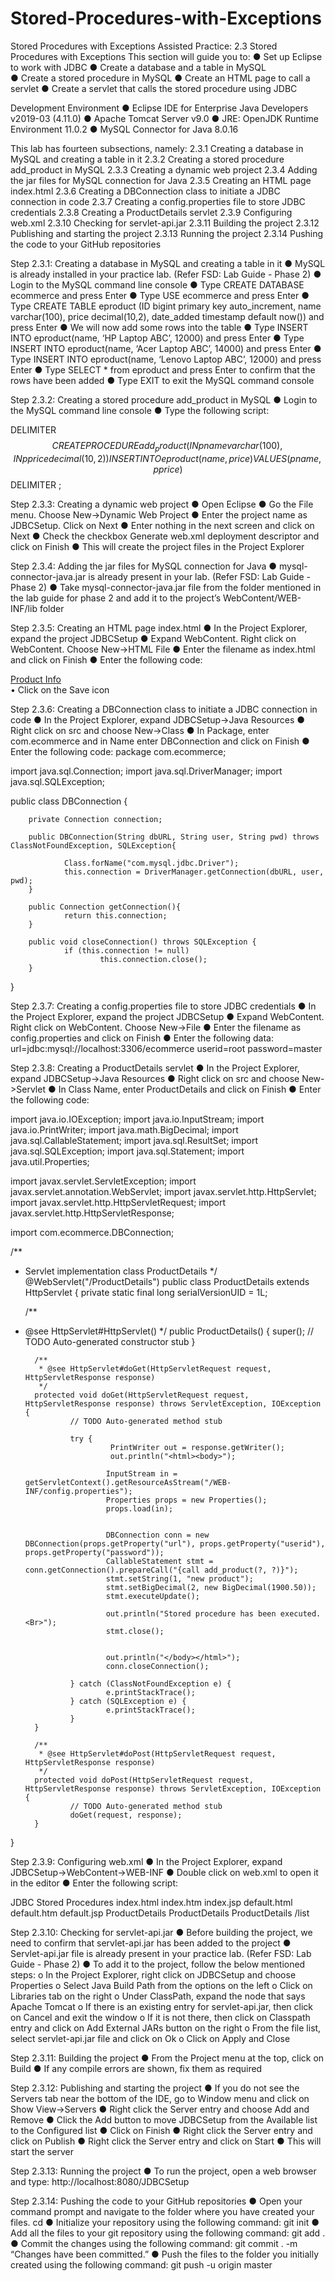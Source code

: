 # Stored-Procedures-with-Exceptions
Stored Procedures with Exceptions
Assisted Practice: 2.3 Stored Procedures with Exceptions
This section will guide you to:
●	Set up Eclipse to work with JDBC
●	Create a database and a table in MySQL  
●	Create a stored procedure in MySQL
●	Create an HTML page to call a servlet
●	Create a servlet that calls the stored procedure using JDBC

Development Environment
●	Eclipse IDE for Enterprise Java Developers v2019-03 (4.11.0)
●	Apache Tomcat Server v9.0
●	JRE: OpenJDK Runtime Environment 11.0.2
●	MySQL Connector for Java 8.0.16

This lab has fourteen subsections, namely:
2.3.1	Creating a database in MySQL and creating a table in it
2.3.2	Creating a stored procedure add_product in MySQL
2.3.3	Creating a dynamic web project
2.3.4	Adding the jar files for MySQL connection for Java
2.3.5	Creating an HTML page index.html
2.3.6	Creating a DBConnection class to initiate a JDBC connection in code
2.3.7	Creating a config.properties file to store JDBC credentials
2.3.8	Creating a ProductDetails servlet
2.3.9	Configuring web.xml
2.3.10	Checking for servlet-api.jar
2.3.11	Building the project
2.3.12	Publishing and starting the project
2.3.13	Running the project
2.3.14	Pushing the code to your GitHub repositories


Step 2.3.1: Creating a database in MySQL and creating a table in it
●	MySQL is already installed in your practice lab. (Refer FSD: Lab Guide - Phase 2)
●	Login to the MySQL command line console
●	Type CREATE DATABASE ecommerce and press Enter
●	Type USE ecommerce and press Enter
●	Type CREATE TABLE eproduct (ID bigint primary key auto_increment, name varchar(100), price decimal(10,2), date_added timestamp default now()) and press Enter
●	We will now add some rows into the table
●	Type INSERT INTO eproduct(name, ‘HP Laptop ABC’, 12000) and press Enter
●	Type INSERT INTO eproduct(name, ‘Acer Laptop ABC’, 14000) and press Enter
●	Type INSERT INTO eproduct(name, ‘Lenovo Laptop ABC’, 12000) and press Enter
●	Type SELECT * from eproduct and press Enter to confirm that the rows have been added
●	Type EXIT to exit the MySQL command console

 

Step 2.3.2: Creating a stored procedure add_product in MySQL
●	Login to the MySQL command line console
●	Type the following script:

DELIMITER $$
CREATE PROCEDURE add_product(IN pname varchar(100), IN pprice decimal(10,2))
INSERT INTO eproduct (name, price) VALUES (pname, pprice)
$$
DELIMITER ;



Step 2.3.3: Creating a dynamic web project
●	Open Eclipse 
●	Go the File menu. Choose New->Dynamic Web Project
●	Enter the project name as JDBCSetup. Click on Next
●	Enter nothing in the next screen and click on Next
●	Check the checkbox Generate web.xml deployment descriptor and click on Finish
●	This will create the project files in the Project Explorer


Step 2.3.4: Adding the jar files for MySQL connection for Java
●	mysql-connector-java.jar is already present in your lab. (Refer FSD: Lab Guide - Phase 2)
●	Take mysql-connector-java.jar file from the folder mentioned in the lab guide for phase 2 and add it to the project’s WebContent/WEB-INF/lib folder


Step 2.3.5: Creating an HTML page index.html
●	In the Project Explorer, expand the project JDBCSetup
●	Expand WebContent. Right click on WebContent. Choose New->HTML File
●	Enter the filename as index.html and click on Finish
●	Enter the following code:
<!DOCTYPE html>
<html>
<head>
<meta charset="UTF-8">
<title>JDBC Stored Procedures</title>
</head>
<body>
<a href="list">Product Info</a><br>

</body>
</html>
•	Click on the Save icon


Step 2.3.6: Creating a DBConnection class to initiate a JDBC connection in code
●	In the Project Explorer, expand JDBCSetup->Java Resources
●	Right click on src and choose New->Class
●	In Package, enter com.ecommerce and in Name enter DBConnection  and click on Finish
●	Enter the following code:
package com.ecommerce;


import java.sql.Connection;
import java.sql.DriverManager;
import java.sql.SQLException;

public class DBConnection {

        private Connection connection;
        
        public DBConnection(String dbURL, String user, String pwd) throws ClassNotFoundException, SQLException{
                
                Class.forName("com.mysql.jdbc.Driver");
                this.connection = DriverManager.getConnection(dbURL, user, pwd);
        }
        
        public Connection getConnection(){
                return this.connection;
        }
        
        public void closeConnection() throws SQLException {
                if (this.connection != null)
                        this.connection.close();
        }
}


Step 2.3.7: Creating a config.properties file to store JDBC credentials
●	In the Project Explorer, expand the project JDBCSetup
●	Expand WebContent. Right click on WebContent. Choose New->File
●	Enter the filename as config.properties and click on Finish
●	Enter the following data:
url=jdbc:mysql://localhost:3306/ecommerce
userid=root
password=master


Step 2.3.8: Creating a ProductDetails servlet
●	In the Project Explorer, expand JDBCSetup->Java Resources
●	Right click on src and choose New->Servlet
●	In Class Name, enter ProductDetails and click on Finish
●	Enter the following code:

import java.io.IOException;
import java.io.InputStream;
import java.io.PrintWriter;
import java.math.BigDecimal;
import java.sql.CallableStatement;
import java.sql.ResultSet;
import java.sql.SQLException;
import java.sql.Statement;
import java.util.Properties;

import javax.servlet.ServletException;
import javax.servlet.annotation.WebServlet;
import javax.servlet.http.HttpServlet;
import javax.servlet.http.HttpServletRequest;
import javax.servlet.http.HttpServletResponse;

import com.ecommerce.DBConnection;

/**
* Servlet implementation class ProductDetails
*/
@WebServlet("/ProductDetails")
public class ProductDetails extends HttpServlet {
        private static final long serialVersionUID = 1L;
       
    /**
* @see HttpServlet#HttpServlet()
*/
    public ProductDetails() {
        super();
        // TODO Auto-generated constructor stub
    }

        /**
         * @see HttpServlet#doGet(HttpServletRequest request, HttpServletResponse response)
         */
        protected void doGet(HttpServletRequest request, HttpServletResponse response) throws ServletException, IOException {
                // TODO Auto-generated method stub
                
                try {
                         PrintWriter out = response.getWriter();
                         out.println("<html><body>");
                         
                        InputStream in = getServletContext().getResourceAsStream("/WEB-INF/config.properties");
                        Properties props = new Properties();
                        props.load(in);
                        
                        
                        DBConnection conn = new DBConnection(props.getProperty("url"), props.getProperty("userid"), props.getProperty("password"));
                        CallableStatement stmt = conn.getConnection().prepareCall("{call add_product(?, ?)}");
                        stmt.setString(1, "new product");
                        stmt.setBigDecimal(2, new BigDecimal(1900.50));
                        stmt.executeUpdate();
                        
                        out.println("Stored procedure has been executed.<Br>");
                        stmt.close();
                        
                        
                        out.println("</body></html>");
                        conn.closeConnection();
                        
                } catch (ClassNotFoundException e) {
                        e.printStackTrace();
                } catch (SQLException e) {
                        e.printStackTrace();
                }
        }

        /**
         * @see HttpServlet#doPost(HttpServletRequest request, HttpServletResponse response)
         */
        protected void doPost(HttpServletRequest request, HttpServletResponse response) throws ServletException, IOException {
                // TODO Auto-generated method stub
                doGet(request, response);
        }

}


Step 2.3.9: Configuring web.xml
●	In the Project Explorer, expand JDBCSetup->WebContent->WEB-INF
●	Double click on web.xml to open it in the editor
●	Enter the following script:
<?xml version="1.0" encoding="UTF-8"?>
<web-app xmlns:xsi="http://www.w3.org/2001/XMLSchema-instance" xmlns="http://xmlns.jcp.org/xml/ns/javaee" xsi:schemaLocation="http://xmlns.jcp.org/xml/ns/javaee http://xmlns.jcp.org/xml/ns/javaee/web-app_4_0.xsd" id="WebApp_ID" version="4.0">
  <display-name>JDBC Stored Procedures</display-name>
  <welcome-file-list>
    <welcome-file>index.html</welcome-file>
    <welcome-file>index.htm</welcome-file>
    <welcome-file>index.jsp</welcome-file>
    <welcome-file>default.html</welcome-file>
    <welcome-file>default.htm</welcome-file>
    <welcome-file>default.jsp</welcome-file>
  </welcome-file-list>
  <servlet>
    <servlet-name>ProductDetails</servlet-name>
    <servlet-class>ProductDetails</servlet-class>
  </servlet>
  <servlet-mapping>
    <servlet-name>ProductDetails</servlet-name>
    <url-pattern>/list</url-pattern>
  </servlet-mapping>
  
</web-app>


Step 2.3.10: Checking for servlet-api.jar
●	Before building the project, we need to confirm that servlet-api.jar has been added to the project
●	Servlet-api.jar file is already present in your practice lab. (Refer FSD: Lab Guide - Phase 2)
●	 To add it to the project, follow the below mentioned steps:
o	In the Project Explorer, right click on JDBCSetup and choose Properties
o	Select Java Build Path from the options on the left
o	Click on Libraries tab on the right
o	Under ClassPath, expand the node that says Apache Tomcat 
o	If there is an existing entry for servlet-api.jar, then click on Cancel and exit the window
o	If it is not there, then click on Classpath entry and click on Add External JARs button on the right
o	From the file list, select servlet-api.jar file and click on Ok
o	Click on Apply and Close


Step 2.3.11: Building the project
●	From the Project menu at the top, click on Build
●	If any compile errors are shown, fix them as required


Step 2.3.12: Publishing and starting the project
●	If you do not see the Servers tab near the bottom of the IDE, go to Window menu and click on Show View->Servers
●	Right click the Server entry and choose Add and Remove
●	Click the Add button to move JDBCSetup from the Available list to the Configured list
●	Click on Finish
●	Right click the Server entry and click on Publish
●	Right click the Server entry and click on Start
●	This will start the server


Step 2.3.13: Running the project
●	To run the project, open a web browser and type: http://localhost:8080/JDBCSetup


Step 2.3.14: Pushing the code to your GitHub repositories
●	Open your command prompt and navigate to the folder where you have created your files.
cd <folder path>
●	Initialize your repository using the following command:
git init
●	Add all the files to your git repository using the following command:
git add .
●	Commit the changes using the following command:
git commit .  -m “Changes have been committed.”
●	Push the files to the folder you initially created using the following command:
git push -u origin master



